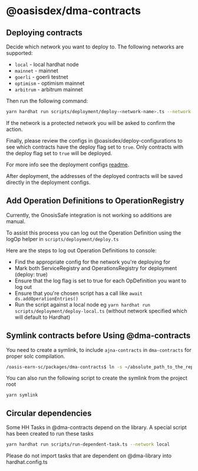 # @oasisdex/dma-contracts

## Deploying contracts
Decide which network you want to deploy to. The following networks are supported:
- `local` - local hardhat node
- `mainnet` - mainnet
- `goerli` - goerli testnet
- `optimism` - optimism mainnet
- `arbitrum` - arbitrum mainnet

Then run the following command:
```bash
yarn hardhat run scripts/deployment/deploy-<network-name>.ts --network <network-name>
```

If the network is a protected network you will be asked to confirm the action.

Finally, please review the configs in @oasisdex/deploy-configurations to see which contracts have the deploy flag set to `true`. 
Only contracts with the deploy flag set to `true` will be deployed.

For more info see the deployment configs [readme](../deploy-configurations/README.md).

After deployment, the addresses of the deployed contracts will be saved directly in the deployment configs.

## Add Operation Definitions to OperationRegistry

Currently, the GnosisSafe integration is not working so additions are manual.

To assist this process you can log out the Operation Definition using the logOp helper in `scripts/deployment/deploy.ts`

Here are the steps to log out Operation Definitions to console:
* Find the appropriate config for the network you're deploying for
* Mark both ServiceRegistry and OperationsRegistry for deployment (deploy: true)
* Ensure that the log flag is set to true for each OpDefinition you want to log out
* Ensure that you're chosen script has a call like `await ds.addOperationEntries()`
* Run the script against a local node eg `yarn hardhat run scripts/deployment/deploy-local.ts` (without network specified which will default to Hardhat)

## Symlink contracts before Using @dma-contracts
You need to create a symlink, to include `ajna-contracts` in `dma-contracts` for proper solc compilation.
```bash
/oasis-earn-sc/packages/dma-contracts$ ln -s ~/absolute_path_to_the_repository/oasis-earn-sc/packages/ajna-contracts/contracts/ajna ./contracts/
```

You can also run the following script to create the symlink from the project root
```
yarn symlink
```

## Circular dependencies

Some HH Tasks in @dma-contracts depend on the library.
A special script has been created to run these tasks
```bash
yarn hardhat run scripts/run-dependent-task.ts --network local
```

Please do not import tasks that are dependent on @dma-library into hardhat.config.ts